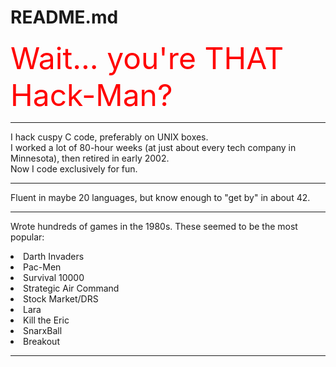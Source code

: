 # README.md
<font size=+5><bold><font color="red">Wait... you're THAT Hack-Man?</font></bold></font>
<hr>

I hack cuspy C code, preferably on UNIX boxes.<br>
I worked a lot of 80-hour weeks (at just about every tech company in Minnesota), then retired in early 2002.<br>
Now I code exclusively for fun.<br>
<hr>

Fluent in maybe 20 languages, but know enough to "get by" in about 42.
<hr>

Wrote hundreds of games in the 1980s. These seemed to be the most popular:
<li>Darth Invaders
<li>Pac-Men
<li>Survival 10000
<li>Strategic Air Command
<li>Stock Market/DRS
<li>Lara
<li>Kill the Eric
<li>SnarxBall
<li>Breakout
<hr>
